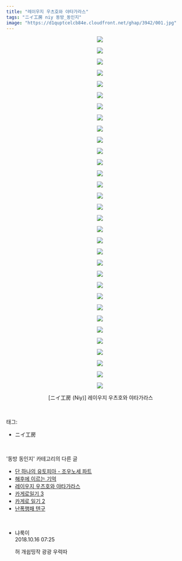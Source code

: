```yaml
---
title: "레이우지 우츠호와 야타가라스"
tags: "ニイ工房 niy 동방_동인지"
image: "https://d1quptcelcb84e.cloudfront.net/ghap/3942/001.jpg"
---
```

<div class="article">
<p style="text-align: center; clear: none; float: none;"><img src="{{ site.imgserver8 }}/ghap/3942/001.jpg"/></p>
<p style="text-align: center; clear: none; float: none;"><img src="{{ site.imgserver8 }}/ghap/3942/002.jpg"/></p>
<p style="text-align: center; clear: none; float: none;"><img src="{{ site.imgserver8 }}/ghap/3942/003.jpg"/></p>
<p style="text-align: center; clear: none; float: none;"><img src="{{ site.imgserver8 }}/ghap/3942/004.jpg"/></p>
<p style="text-align: center; clear: none; float: none;"><img src="{{ site.imgserver8 }}/ghap/3942/005.jpg"/></p>
<p style="text-align: center; clear: none; float: none;"><img src="{{ site.imgserver8 }}/ghap/3942/006.jpg"/></p>
<p style="text-align: center; clear: none; float: none;"><img src="{{ site.imgserver8 }}/ghap/3942/007.jpg"/></p>
<p style="text-align: center; clear: none; float: none;"><img src="{{ site.imgserver8 }}/ghap/3942/008.jpg"/></p>
<p style="text-align: center; clear: none; float: none;"><img src="{{ site.imgserver8 }}/ghap/3942/009.jpg"/></p>
<p style="text-align: center; clear: none; float: none;"><img src="{{ site.imgserver8 }}/ghap/3942/010.jpg"/></p>
<p style="text-align: center; clear: none; float: none;"><img src="{{ site.imgserver8 }}/ghap/3942/011.jpg"/></p>
<p style="text-align: center; clear: none; float: none;"><img src="{{ site.imgserver8 }}/ghap/3942/012.jpg"/></p>
<p style="text-align: center; clear: none; float: none;"><img src="{{ site.imgserver8 }}/ghap/3942/013.jpg"/></p>
<p style="text-align: center; clear: none; float: none;"><img src="{{ site.imgserver8 }}/ghap/3942/014.jpg"/></p>
<p style="text-align: center; clear: none; float: none;"><img src="{{ site.imgserver8 }}/ghap/3942/015.jpg"/></p>
<p style="text-align: center; clear: none; float: none;"><img src="{{ site.imgserver8 }}/ghap/3942/016.jpg"/></p>
<p style="text-align: center; clear: none; float: none;"><img src="{{ site.imgserver8 }}/ghap/3942/017.jpg"/></p>
<p style="text-align: center; clear: none; float: none;"><img src="{{ site.imgserver8 }}/ghap/3942/018.jpg"/></p>
<p style="text-align: center; clear: none; float: none;"><img src="{{ site.imgserver8 }}/ghap/3942/019.jpg"/></p>
<p style="text-align: center; clear: none; float: none;"><img src="{{ site.imgserver8 }}/ghap/3942/020.jpg"/></p>
<p style="text-align: center; clear: none; float: none;"><img src="{{ site.imgserver8 }}/ghap/3942/021.jpg"/></p>
<p style="text-align: center; clear: none; float: none;"><img src="{{ site.imgserver8 }}/ghap/3942/022.jpg"/></p>
<p style="text-align: center; clear: none; float: none;"><img src="{{ site.imgserver8 }}/ghap/3942/023.jpg"/></p>
<p style="text-align: center; clear: none; float: none;"><img src="{{ site.imgserver8 }}/ghap/3942/024.jpg"/></p>
<p style="text-align: center; clear: none; float: none;"><img src="{{ site.imgserver8 }}/ghap/3942/025.jpg"/></p>
<p style="text-align: center; clear: none; float: none;"><img src="{{ site.imgserver8 }}/ghap/3942/026.jpg"/></p>
<p style="text-align: center; clear: none; float: none;"><img src="{{ site.imgserver8 }}/ghap/3942/027.jpg"/></p>
<p style="text-align: center; clear: none; float: none;"><img src="{{ site.imgserver8 }}/ghap/3942/028.jpg"/></p>
<p style="text-align: center; clear: none; float: none;"><img src="{{ site.imgserver8 }}/ghap/3942/029.jpg"/></p>
<p style="text-align: center; clear: none; float: none;"><img src="{{ site.imgserver8 }}/ghap/3942/030.jpg"/></p>
<p style="text-align: center; clear: none; float: none;"><img src="{{ site.imgserver8 }}/ghap/3942/031.jpg"/></p>
<p style="text-align: center; clear: none; float: none;"><img src="{{ site.imgserver8 }}/ghap/3942/032.jpg"/></p>
<p style="text-align: center; clear: none; float: none;"> [ニイ工房 (Niy)] 레이우지 우츠호와 야타가라스</p>
</div><br/>
<div class="tagTrail">
<p>태그: </p>
<ul>
<li>ニイ工房</li>
</ul>
</div><br/>
<div class="another">
<p>'동방 동인지' 카테고리의 다른 글</p>
<ul>
<li><a href="/ghap_3944">단 하나의 유토피아 - 조우노세 파트</a></li>
<li><a href="/ghap_3943">해후에 이르는 기억</a></li>
<li><a href="/ghap_3942">레이우지 우츠호와 야타가라스</a></li>
<li><a href="/ghap_3941">카게로일기 3</a></li>
<li><a href="/ghap_3940">카게로 일기 2</a></li>
<li><a href="/ghap_3936">난폭행패 텐구</a></li>
</ul>
</div><br/>
<div class="cb_module cb_fluid">
<div class="cb_wrt cb_profile">
<div class="comment">
<ul>
<li class="cb_thumb_off" id="comment15356166">
<div class="cb_comment_area">
<div class="cb_info_area">
<div class="cb_section">
<span class="cb_nick_name">냐룩이</span>
</div>
<div class="cb_section">
<span class="cb_date">2018.10.16 07:25 </span>
</div>
</div>
<div class="cb_dsc_comment">
<p class="cb_dsc">
											허 개쉽띵작 광광 우럭따
										</p>
</div>
</div></li>
</ul>
</div>
</div><!-- commentList close -->
</div><br/>
